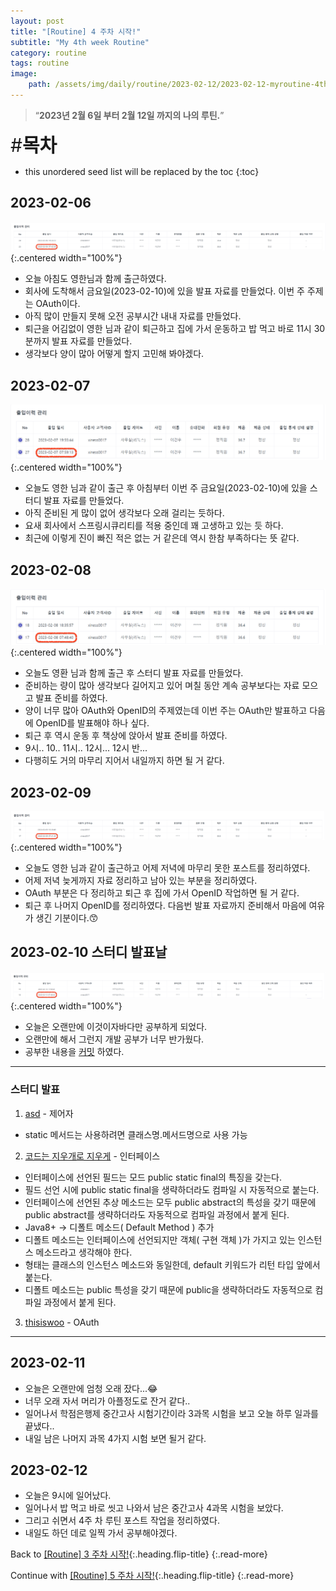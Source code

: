 ```yaml
---
layout: post
title: "[Routine] 4 주차 시작!"
subtitle: "My 4th week Routine"
category: routine
tags: routine
image:
    path: /assets/img/daily/routine/2023-02-12/2023-02-12-myroutine-4th.png
---
```


> “**2023년 2월 6일 부터 2월 12일 까지의 나의 루틴.**”

<span style="font-size:30px;">\#**목차**</span>
* this unordered seed list will be replaced by the toc
{:toc}

## 2023-02-06
![2023-02-06](/assets/img/daily/routine/2023-02-12/2023-02-06_myroutine.png){:.centered width="100%"}
- 오늘 아침도 영한님과 함께 출근하였다.
- 회사에 도착해서 금요일(2023-02-10)에 있을 발표 자료를 만들었다. 이번 주 주제는 OAuth이다.
- 아직 많이 만들지 못해 오전 공부시간 내내 자료를 만들었다.
- 퇴근을 어김없이 영한 님과 같이 퇴근하고 집에 가서 운동하고 밥 먹고 바로 11시 30분까지 발표 자료를 만들었다.
- 생각보다 양이 많아 어떻게 할지 고민해 봐야겠다.

## 2023-02-07
![2023-02-07](/assets/img/daily/routine/2023-02-12/2023-02-07-myroutine.png){:.centered width="100%"}
- 오늘도 영한 님과 같이 출근 후 아침부터 이번 주 금요일(2023-02-10)에 있을 스터디 발표 자료를 만들었다.
- 아직 준비된 게 많이 없어 생각보다 오래 걸리는 듯하다.
- 요새 회사에서 스프링시큐리티를 적용 중인데 꽤 고생하고 있는 듯 하다.
- 최근에 이렇게 진이 빠진 적은 없는 거 같은데 역시 한참 부족하다는 뜻 같다.

## 2023-02-08
![2023-02-08](/assets/img/daily/routine/2023-02-12/2023-02-08-myroutine.png){:.centered width="100%"}
- 오늘도 영환 님과 함께 출근 후 스터디 발표 자료를 만들었다.
- 준비하는 량이 많아 생각보다 길어지고 있어 며칠 동안 계속 공부보다는 자료 모으고 발표 준비를 하였다.
- 양이 너무 많아 OAuth와 OpenID의 주제였는데 이번 주는 OAuth만 발표하고 다음에 OpenID를 발표해야 하나 싶다.
- 퇴근 후 역시 운동 후 책상에 앉아서 발표 준비를 하였다.
- 9시.. 10.. 11시.. 12시... 12시 반...
- 다행히도 거의 마무리 지어서 내일까지 하면 될 거 같다.

## 2023-02-09
![2023-02-08](/assets/img/daily/routine/2023-02-12/2023-02-09-myroutine.png){:.centered width="100%"}
- 오늘도 영한 님과 같이 출근하고 어제 저녁에 마무리 못한 포스트를 정리하였다.
- 어제 저녁 늦게까지 자료 정리하고 남아 있는 부분을 정리하였다. 
- OAuth 부분은 다 정리하고 퇴근 후 집에 가서 OpenID 작업하면 될 거 같다.
- 퇴근 후 나머지 OpenID를 정리하였다. 다음번 발표 자료까지 준비해서 마음에 여유가 생긴 기분이다.😙

## 2023-02-10 스터디 발표날
![2023-02-08](/assets/img/daily/routine/2023-02-12/2023-02-10_myroutine.png){:.centered width="100%"}
- 오늘은 오랜만에 이것이자바다만 공부하게 되었다. 
- 오랜만에 해서 그런지 개발 공부가 너무 반가웠다.
- 공부한 내용을 [커밋][commit] 하였다.

***

### 스터디 발표

1. [asd][asd] - 제어자
- static 메서드는 사용하려면 클래스명.메서드명으로 사용 가능

2. [코드는 지우개로 지우게][코드는 지우개로 지우게] - 인터페이스
- 인터페이스에 선언된 필드는 모드 public static final의 특징을 갖는다.
- 필드 선언 시에 public static final을 생략하더라도 컴파일 시 자동적으로 붙는다.
- 인터페이스에 선언된 추상 메소드는 모두 public abstract의 특성을 갖기 때문에 public abstract를 생략하더라도 자동적으로 컴파일 과정에서 붙게 된다.
- Java8+ -> 디폴트 메소드( Default Method ) 추가
- 디폴트 메소드는 인터페이스에 선언되지만 객체( 구현 객체 )가 가지고 있는 인스턴스 메소드라고 생각해야 한다.
- 형태는 클래스의 인스턴스 메소드와 동일한데, default 키워드가 리턴 타입 앞에서 붙는다.
- 디폴트 메소드는 public 특성을 갖기 때문에 public을 생략하더라도 자동적으로 컴파일 과정에서 붙게 된다.

3. [thisiswoo][oauth] - OAuth

***

## 2023-02-11
- 오늘은 오랜만에 엄청 오래 잤다...😂
- 너무 오래 자서 머리가 아플정도로 잔거 같다..
- 일어나서 학점은행제 중간고사 시험기간이라 3과목 시험을 보고 오늘 하루 일과를 끝냈다..
- 내일 남은 나머지 과목 4가지 시험 보면 될거 같다.

## 2023-02-12
- 오늘은 9시에 일어났다.
- 일어나서 밥 먹고 바로 씻고 나와서 남은 중간고사 4과목 시험을 보았다.
- 그리고 쉬면서 4주 차 루틴 포스트 작업을 정리하였다.
- 내일도 하던 데로 일찍 가서 공부해야겠다.
  
Back to [[Routine] 3 주차 시작!](2023-02-05-week-3nd.md){:.heading.flip-title}
{:.read-more}

Continue with [[Routine] 5 주차 시작!](2023-02-19-week-5th.md){:.heading.flip-title}
{:.read-more}

<!-- Links -->
[commit]: https://github.com/thisiswoo/thisisjava/commit/d10b722dfaaf81b4c513d00bfae3385bd31fc6e9
[asd]: https://youngjo-no.tistory.com/4
[코드는 지우개로 지우게]: https://blog.naver.com/codeblog
[oauth]: ../../../../development/server/2023-01-26-oauth.md